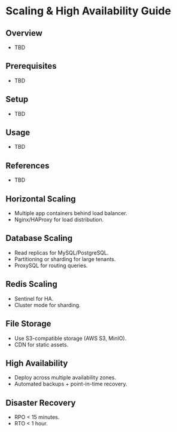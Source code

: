 # Scaling & High Availability Guide

## Overview
- TBD

## Prerequisites
- TBD

## Setup
- TBD

## Usage
- TBD

## References
- TBD


## Horizontal Scaling
- Multiple app containers behind load balancer.  
- Nginx/HAProxy for load distribution.  

## Database Scaling
- Read replicas for MySQL/PostgreSQL.  
- Partitioning or sharding for large tenants.  
- ProxySQL for routing queries.  

## Redis Scaling
- Sentinel for HA.  
- Cluster mode for sharding.  

## File Storage
- Use S3-compatible storage (AWS S3, MinIO).  
- CDN for static assets.  

## High Availability
- Deploy across multiple availability zones.  
- Automated backups + point-in-time recovery.  

## Disaster Recovery
- RPO < 15 minutes.  
- RTO < 1 hour.  
